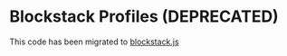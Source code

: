 # Blockstack Profiles (DEPRECATED)

This code has been migrated to [blockstack.js](https://github.com/blockstack/blockstack.js)
